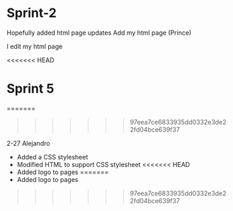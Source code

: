 # Sprint-2

Hopefully added html page updates
Add my html page (Prince)

I edit my html page

<<<<<<< HEAD
# Sprint 5
=======
>>>>>>> 97eea7ce6833935dd0332e3de22fd04bce639f37

2-27 Alejandro

- Added a CSS stylesheet
- Modified HTML to support CSS stylesheet
<<<<<<< HEAD
- Added logo to pages
=======
- Added logo to pages
>>>>>>> 97eea7ce6833935dd0332e3de22fd04bce639f37
